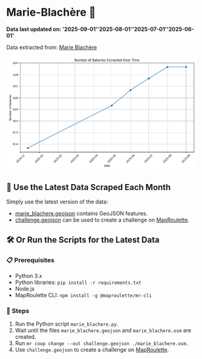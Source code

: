 # Marie-Blachère 🥖

**Data last updated on: '2025-09-01''2025-08-01''2025-07-01''2025-06-01'**

Data extracted from: [Marie Blachère](https://boulangeries.marieblachere.com/)

![History Diagram](bakery_count_history.png?img_date='2025-09-01''2025-08-01''2025-07-01''2025-06-01')

## 📅 Use the Latest Data Scraped Each Month

Simply use the latest version of the data:
- [marie_blachere.geojson](marie_blachere.geojson) contains GeoJSON features.
- [challenge.geojson](challenge.geojson) can be used to create a challenge on [MapRoulette](https://maproulette.org/).

## 🛠️ Or Run the Scripts for the Latest Data

### 📋 Prerequisites
- Python 3.x
- Python libraries: `pip install -r requirements.txt`
- Node.js
- MapRoulette CLI: `npm install -g @maproulette/mr-cli`

### 🔧 Steps
1. Run the Python script `marie_blachere.py`.
2. Wait until the files `marie_blachere.geojson` and `marie_blachere.osm` are created.
3. Run `mr coop change --out challenge.geojson ./marie_blachere.osm`.
4. Use `challenge.geojson` to create a challenge on [MapRoulette](https://maproulette.org/).
